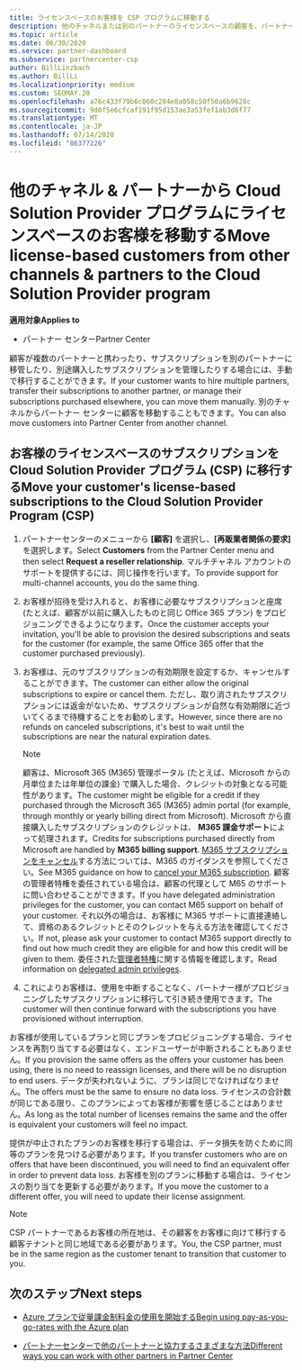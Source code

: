 ```yaml
---
title: ライセンスベースのお客様を CSP プログラムに移動する
description: 他のチャネルまたは別のパートナーのライセンスベースの顧客を、パートナーセンターのクラウドソリューションプロバイダー (CSP) プログラムに移動する方法について説明します。
ms.topic: article
ms.date: 06/30/2020
ms.service: partner-dashboard
ms.subservice: partnercenter-csp
author: BillLinzbach
ms.author: BillLi
ms.localizationpriority: medium
ms.custom: SEOMAY.20
ms.openlocfilehash: a76c433f79b6c060c284e8a058c50f50a6b9628c
ms.sourcegitcommit: 9d0f5e6cfcaf191f95d153ae3a53fef1ab3d6f77
ms.translationtype: MT
ms.contentlocale: ja-JP
ms.lasthandoff: 07/14/2020
ms.locfileid: "86377226"
---
```

# <a name="move-license-based-customers-from-other-channels--partners-to-the-cloud-solution-provider-program"></a><span data-ttu-id="a9e6c-103">他のチャネル & パートナーから Cloud Solution Provider プログラムにライセンスベースのお客様を移動する</span><span class="sxs-lookup"><span data-stu-id="a9e6c-103">Move license-based customers from other channels & partners to the Cloud Solution Provider program</span></span>

<span data-ttu-id="a9e6c-104">**適用対象**</span><span class="sxs-lookup"><span data-stu-id="a9e6c-104">**Applies to**</span></span>

- <span data-ttu-id="a9e6c-105">パートナー センター</span><span class="sxs-lookup"><span data-stu-id="a9e6c-105">Partner Center</span></span>

<span data-ttu-id="a9e6c-106">顧客が複数のパートナーと携わったり、サブスクリプションを別のパートナーに移管したり、別途購入したサブスクリプションを管理したりする場合には、手動で移行することができます。</span><span class="sxs-lookup"><span data-stu-id="a9e6c-106">If your customer wants to hire multiple partners, transfer their subscriptions to another partner, or manage their subscriptions purchased elsewhere, you can move them manually.</span></span> <span data-ttu-id="a9e6c-107">別のチャネルからパートナー センターに顧客を移動することもできます。</span><span class="sxs-lookup"><span data-stu-id="a9e6c-107">You can also move customers into Partner Center from another channel.</span></span>

## <a name="move-your-customers-license-based-subscriptions-to-the-cloud-solution-provider-program-csp"></a><span data-ttu-id="a9e6c-108">お客様のライセンスベースのサブスクリプションを Cloud Solution Provider プログラム (CSP) に移行する</span><span class="sxs-lookup"><span data-stu-id="a9e6c-108">Move your customer's license-based subscriptions to the Cloud Solution Provider Program (CSP)</span></span>

1. <span data-ttu-id="a9e6c-109">パートナーセンターのメニューから **[顧客]** を選択し、**[再販業者関係の要求]** を選択します。</span><span class="sxs-lookup"><span data-stu-id="a9e6c-109">Select **Customers** from the Partner Center menu and then select **Request a reseller relationship**.</span></span> <span data-ttu-id="a9e6c-110">マルチチャネル アカウントのサポートを提供するには、同じ操作を行います。</span><span class="sxs-lookup"><span data-stu-id="a9e6c-110">To provide support for multi-channel accounts, you do the same thing.</span></span>

2. <span data-ttu-id="a9e6c-111">お客様が招待を受け入れると、お客様に必要なサブスクリプションと座席 (たとえば、顧客が以前に購入したものと同じ Office 365 プラン) をプロビジョニングできるようになります。</span><span class="sxs-lookup"><span data-stu-id="a9e6c-111">Once the customer accepts your invitation, you'll be able to provision the desired subscriptions and seats for the customer (for example, the same Office 365 offer that the customer purchased previously).</span></span>

3. <span data-ttu-id="a9e6c-112">お客様は、元のサブスクリプションの有効期限を設定するか、キャンセルすることができます。</span><span class="sxs-lookup"><span data-stu-id="a9e6c-112">The customer can either allow the original subscriptions to expire or cancel them.</span></span> <span data-ttu-id="a9e6c-113">ただし、取り消されたサブスクリプションには返金がないため、サブスクリプションが自然な有効期限に近づいてくるまで待機することをお勧めします。</span><span class="sxs-lookup"><span data-stu-id="a9e6c-113">However, since there are no refunds on canceled subscriptions, it's best to wait until the  subscriptions are near the natural expiration dates.</span></span>


   >[!NOTE]
   ><span data-ttu-id="a9e6c-114">顧客は、Microsoft 365 (M365) 管理ポータル (たとえば、Microsoft からの月単位または年単位の課金) で購入した場合、クレジットの対象となる可能性があります。</span><span class="sxs-lookup"><span data-stu-id="a9e6c-114">The customer might be eligible for a credit if they purchased through the Microsoft 365 (M365) admin portal (for example, through monthly or yearly billing direct from Microsoft).</span></span> <span data-ttu-id="a9e6c-115">Microsoft から直接購入したサブスクリプションのクレジットは、 **M365 課金サポート**によって処理されます。</span><span class="sxs-lookup"><span data-stu-id="a9e6c-115">Credits for subscriptions purchased directly from Microsoft are handled by **M365 billing support**.</span></span> <span data-ttu-id="a9e6c-116">[M365 サブスクリプションをキャンセル](https://docs.microsoft.com/microsoft-365/commerce/subscriptions/cancel-your-subscription)する方法については、M365 のガイダンスを参照してください。</span><span class="sxs-lookup"><span data-stu-id="a9e6c-116">See M365 guidance on how to [cancel your M365 subscription](https://docs.microsoft.com/microsoft-365/commerce/subscriptions/cancel-your-subscription).</span></span> <span data-ttu-id="a9e6c-117">顧客の管理者特権を委任されている場合は、顧客の代理として M65 のサポートに問い合わせることができます。</span><span class="sxs-lookup"><span data-stu-id="a9e6c-117">If you have delegated administration privileges for the customer, you can contact M65 support on behalf of your customer.</span></span> <span data-ttu-id="a9e6c-118">それ以外の場合は、お客様に M365 サポートに直接連絡して、資格のあるクレジットとそのクレジットを与える方法を確認してください。</span><span class="sxs-lookup"><span data-stu-id="a9e6c-118">If not, please ask your customer to contact M365 support directly to find out how much credit they are eligible for and how this credit will be given to them.</span></span> <span data-ttu-id="a9e6c-119">委任された[管理者特権](customers-revoke-admin-privileges.md)に関する情報を確認します。</span><span class="sxs-lookup"><span data-stu-id="a9e6c-119">Read information on [delegated admin privileges](customers-revoke-admin-privileges.md).</span></span>


4. <span data-ttu-id="a9e6c-120">これによりお客様は、使用を中断することなく、パートナー様がプロビジョニングしたサブスクリプションに移行して引き続き使用できます。</span><span class="sxs-lookup"><span data-stu-id="a9e6c-120">The customer will then continue forward with the subscriptions you have provisioned without interruption.</span></span>

<span data-ttu-id="a9e6c-121">お客様が使用しているプランと同じプランをプロビジョニングする場合、ライセンスを再割り当てする必要はなく、エンドユーザーが中断されることもありません。</span><span class="sxs-lookup"><span data-stu-id="a9e6c-121">If you provision the same offers as the offers your customer has been using, there is no need to reassign licenses, and there will be no disruption to end users.</span></span> <span data-ttu-id="a9e6c-122">データが失われないように、プランは同じでなければなりません。</span><span class="sxs-lookup"><span data-stu-id="a9e6c-122">The offers must be the same to ensure no data loss.</span></span> <span data-ttu-id="a9e6c-123">ライセンスの合計数が同じである限り、このプランによってお客様が影響を感じることはありません。</span><span class="sxs-lookup"><span data-stu-id="a9e6c-123">As long as the total number of licenses remains the same and the offer is equivalent your customers will feel no impact.</span></span>

<span data-ttu-id="a9e6c-124">提供が中止されたプランのお客様を移行する場合は、データ損失を防ぐために同等のプランを見つける必要があります。</span><span class="sxs-lookup"><span data-stu-id="a9e6c-124">If you transfer customers who are on offers that have been discontinued, you will need to find an equivalent offer in order to prevent data loss.</span></span> <span data-ttu-id="a9e6c-125">お客様を別のプランに移動する場合は、ライセンスの割り当てを更新する必要があります。</span><span class="sxs-lookup"><span data-stu-id="a9e6c-125">If you move the customer to a different offer, you will need to update their license assignment.</span></span>

>[!NOTE]
> <span data-ttu-id="a9e6c-126">CSP パートナーであるお客様の所在地は、その顧客をお客様に向けて移行する顧客テナントと同じ地域である必要があります。</span><span class="sxs-lookup"><span data-stu-id="a9e6c-126">You, the CSP partner, must be in the same region as the customer tenant to transition that customer to you.</span></span>

## <a name="next-steps"></a><span data-ttu-id="a9e6c-127">次のステップ</span><span class="sxs-lookup"><span data-stu-id="a9e6c-127">Next steps</span></span>

- [<span data-ttu-id="a9e6c-128">Azure プランで従量課金制料金の使用を開始する</span><span class="sxs-lookup"><span data-stu-id="a9e6c-128">Begin using pay-as-you-go-rates with the Azure plan</span></span>](azure-plan-get-started.md)
 

- [<span data-ttu-id="a9e6c-129">パートナーセンターで他のパートナーと協力するさまざまな方法</span><span class="sxs-lookup"><span data-stu-id="a9e6c-129">Different ways you can work with other partners in Partner Center</span></span>](work-with-other-partners.md)
